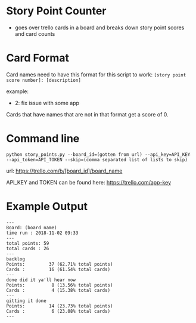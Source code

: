 # Story Point Counter
* goes over trello cards in a board and breaks down story point scores and card counts

# Card Format
Card names need to have this format for this script to work:
`[story point score number]: [description]`

example:
* 2: fix issue with some app

Cards that have names that are not in that format get a score of 0.

# Command line
`python story_points.py --board_id=(gotten from url) --api_key=API_KEY --api_token=API_TOKEN --skip=(comma separated list of lists to skip)`

url:
https://trello.com/b/[board_id]/board_name

API_KEY and TOKEN can be found here:
https://trello.com/app-key

# Example Output
```
---
Board: (board name)
time run : 2018-11-02 09:33
---
total points: 59
total cards : 26
---
backlog
Points:         37 (62.71% total points)
Cards :         16 (61.54% total cards)
---
done did it ya'll hear now
Points:          8 (13.56% total points)
Cards :          4 (15.38% total cards)
---
gitting it done
Points:         14 (23.73% total points)
Cards :          6 (23.08% total cards)
---
